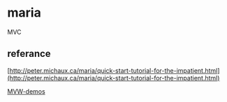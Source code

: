 # maria

MVC

## referance

[http://peter.michaux.ca/maria/quick-start-tutorial-for-the-impatient.html](http://peter.michaux.ca/maria/quick-start-tutorial-for-the-impatient.html)

[MVW-demos](https://github.com/livoras/MVW-demos)
